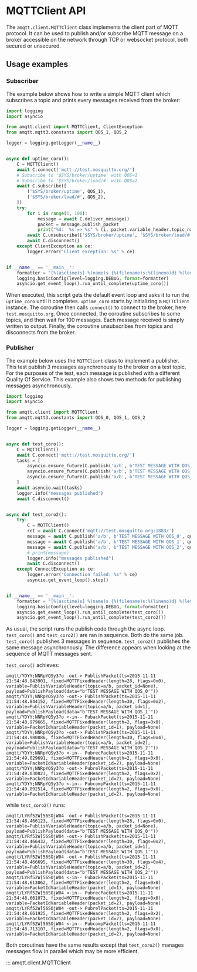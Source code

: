 # MQTTClient API

The `amqtt.client.MQTTClient` class implements the client part of MQTT protocol. It can be used to publish and/or subscribe MQTT message on a broker accessible on the network through TCP or websocket protocol, both secured or unsecured.

## Usage examples

### Subscriber

The example below shows how to write a simple MQTT client which subscribes a topic and prints every messages received from the broker:

```python
import logging
import asyncio

from amqtt.client import MQTTClient, ClientException
from amqtt.mqtt3.constants import QOS_1, QOS_2

logger = logging.getLogger(__name__)


async def uptime_coro():
    C = MQTTClient()
    await C.connect('mqtt://test.mosquitto.org/')
    # Subscribe to '$SYS/broker/uptime' with QOS=1
    # Subscribe to '$SYS/broker/load/#' with QOS=2
    await C.subscribe([
        ('$SYS/broker/uptime', QOS_1),
        ('$SYS/broker/load/#', QOS_2),
    ])
    try:
        for i in range(1, 100):
            message = await C.deliver_message()
            packet = message.publish_packet
            print("%d:  %s => %s" % (i, packet.variable_header.topic_name, str(packet.payload.data)))
        await C.unsubscribe(['$SYS/broker/uptime', '$SYS/broker/load/#'])
        await C.disconnect()
    except ClientException as ce:
        logger.error("Client exception: %s" % ce)


if __name__ == '__main__':
    formatter = "[%(asctime)s] %(name)s {%(filename)s:%(lineno)d} %(levelname)s - %(message)s"
    logging.basicConfig(level=logging.DEBUG, format=formatter)
    asyncio.get_event_loop().run_until_complete(uptime_coro())
```

When executed, this script gets the default event loop and asks it to run the `uptime_coro` until it completes.
`uptime_coro` starts by initializing a `MQTTClient` instance.
The coroutine then calls `connect()` to connect to the broker, here `test.mosquitto.org`.
Once connected, the coroutine subscribes to some topics, and then wait for 100 messages. Each message received is simply written to output.
Finally, the coroutine unsubscribes from topics and disconnects from the broker.

### Publisher

The example below uses the `MQTTClient` class to implement a publisher.
This test publish 3 messages asynchronously to the broker on a test topic.
For the purposes of the test, each message is published with a different Quality Of Service.
This example also shows two methods for publishing messages asynchronously.

```python
import logging
import asyncio

from amqtt.client import MQTTClient
from amqtt.mqtt3.constants import QOS_0, QOS_1, QOS_2

logger = logging.getLogger(__name__)


async def test_coro():
    C = MQTTClient()
    await C.connect('mqtt://test.mosquitto.org/')
    tasks = [
        asyncio.ensure_future(C.publish('a/b', b'TEST MESSAGE WITH QOS_0')),
        asyncio.ensure_future(C.publish('a/b', b'TEST MESSAGE WITH QOS_1', qos=QOS_1)),
        asyncio.ensure_future(C.publish('a/b', b'TEST MESSAGE WITH QOS_2', qos=QOS_2)),
    ]
    await asyncio.wait(tasks)
    logger.info("messages published")
    await C.disconnect()


async def test_coro2():
    try:
        C = MQTTClient()
        ret = await C.connect('mqtt://test.mosquitto.org:1883/')
        message = await C.publish('a/b', b'TEST MESSAGE WITH QOS_0', qos=QOS_0)
        message = await C.publish('a/b', b'TEST MESSAGE WITH QOS_1', qos=QOS_1)
        message = await C.publish('a/b', b'TEST MESSAGE WITH QOS_2', qos=QOS_2)
        # print(message)
        logger.info("messages published")
        await C.disconnect()
    except ConnectException as ce:
        logger.error("Connection failed: %s" % ce)
        asyncio.get_event_loop().stop()


if __name__ == '__main__':
    formatter = "[%(asctime)s] %(name)s {%(filename)s:%(lineno)d} %(levelname)s - %(message)s"
    logging.basicConfig(level=logging.DEBUG, format=formatter)
    asyncio.get_event_loop().run_until_complete(test_coro())
    asyncio.get_event_loop().run_until_complete(test_coro2())
```

As usual, the script runs the publish code through the async loop. `test_coro()` and `test_coro2()` are ran in sequence.
Both do the same job. `test_coro()` publishes 3 messages in sequence. `test_coro2()` publishes the same message asynchronously.
The difference appears when looking at the sequence of MQTT messages sent.

`test_coro()` achieves:

```
amqtt/YDYY;NNRpYQSy3?o -out-> PublishPacket(ts=2015-11-11 21:54:48.843901, fixed=MQTTFixedHeader(length=28, flags=0x0), variable=PublishVariableHeader(topic=a/b, packet_id=None), payload=PublishPayload(data="b'TEST MESSAGE WITH QOS_0'"))
amqtt/YDYY;NNRpYQSy3?o -out-> PublishPacket(ts=2015-11-11 21:54:48.844152, fixed=MQTTFixedHeader(length=30, flags=0x2), variable=PublishVariableHeader(topic=a/b, packet_id=1), payload=PublishPayload(data="b'TEST MESSAGE WITH QOS_1'"))
amqtt/YDYY;NNRpYQSy3?o <-in-- PubackPacket(ts=2015-11-11 21:54:48.979665, fixed=MQTTFixedHeader(length=2, flags=0x0), variable=PacketIdVariableHeader(packet_id=1), payload=None)
amqtt/YDYY;NNRpYQSy3?o -out-> PublishPacket(ts=2015-11-11 21:54:48.980886, fixed=MQTTFixedHeader(length=30, flags=0x4), variable=PublishVariableHeader(topic=a/b, packet_id=2), payload=PublishPayload(data="b'TEST MESSAGE WITH QOS_2'"))
amqtt/YDYY;NNRpYQSy3?o <-in-- PubrecPacket(ts=2015-11-11 21:54:49.029691, fixed=MQTTFixedHeader(length=2, flags=0x0), variable=PacketIdVariableHeader(packet_id=2), payload=None)
amqtt/YDYY;NNRpYQSy3?o -out-> PubrelPacket(ts=2015-11-11 21:54:49.030823, fixed=MQTTFixedHeader(length=2, flags=0x2), variable=PacketIdVariableHeader(packet_id=2), payload=None)
amqtt/YDYY;NNRpYQSy3?o <-in-- PubcompPacket(ts=2015-11-11 21:54:49.092514, fixed=MQTTFixedHeader(length=2, flags=0x0), variable=PacketIdVariableHeader(packet_id=2), payload=None)
```

while `test_coro2()` runs:

```
amqtt/LYRf52W[56SOjW04 -out-> PublishPacket(ts=2015-11-11 21:54:48.466123, fixed=MQTTFixedHeader(length=28, flags=0x0), variable=PublishVariableHeader(topic=a/b, packet_id=None), payload=PublishPayload(data="b'TEST MESSAGE WITH QOS_0'"))
amqtt/LYRf52W[56SOjW04 -out-> PublishPacket(ts=2015-11-11 21:54:48.466432, fixed=MQTTFixedHeader(length=30, flags=0x2), variable=PublishVariableHeader(topic=a/b, packet_id=1), payload=PublishPayload(data="b'TEST MESSAGE WITH QOS_1'"))
amqtt/LYRf52W[56SOjW04 -out-> PublishPacket(ts=2015-11-11 21:54:48.466695, fixed=MQTTFixedHeader(length=30, flags=0x4), variable=PublishVariableHeader(topic=a/b, packet_id=2), payload=PublishPayload(data="b'TEST MESSAGE WITH QOS_2'"))
amqtt/LYRf52W[56SOjW04 <-in-- PubackPacket(ts=2015-11-11 21:54:48.613062, fixed=MQTTFixedHeader(length=2, flags=0x0), variable=PacketIdVariableHeader(packet_id=1), payload=None)
amqtt/LYRf52W[56SOjW04 <-in-- PubrecPacket(ts=2015-11-11 21:54:48.661073, fixed=MQTTFixedHeader(length=2, flags=0x0), variable=PacketIdVariableHeader(packet_id=2), payload=None)
amqtt/LYRf52W[56SOjW04 -out-> PubrelPacket(ts=2015-11-11 21:54:48.661925, fixed=MQTTFixedHeader(length=2, flags=0x2), variable=PacketIdVariableHeader(packet_id=2), payload=None)
amqtt/LYRf52W[56SOjW04 <-in-- PubcompPacket(ts=2015-11-11 21:54:48.713107, fixed=MQTTFixedHeader(length=2, flags=0x0), variable=PacketIdVariableHeader(packet_id=2), payload=None)
```

Both coroutines have the same results except that `test_coro2()` manages messages flow in parallel which may be more efficient.

::: amqtt.client.MQTTClient
